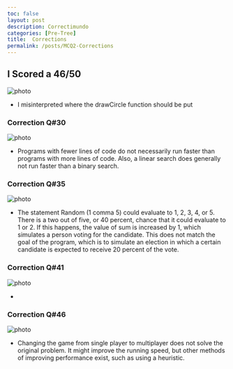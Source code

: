 ```yaml
---
toc: false
layout: post
description: Correctimundo
categories: [Pre-Tree]
title:  Corrections
permalink: /posts/MCQ2-Corrections
---
```


## I Scored a 46/50

![photo]({{site.baseurl}}/images/MCQ-Test-2.png)


- I misinterpreted where the drawCircle function should be put
### Correction Q#30

![photo]({{site.baseurl}}/images/Q30MCQ.png)


- Programs with fewer lines of code do not necessarily run faster than programs with more lines of code. Also, a linear search does generally not run faster than a binary search.
### Correction Q#35

![photo]({{site.baseurl}}/images/Q35MCQ.png)


- The statement Random (1 comma 5) could evaluate to 1, 2, 3, 4, or 5. There is a two out of five, or 40 percent, chance that it could evaluate to 1 or 2. If this happens, the value of  sum is increased by 1, which simulates a person voting for the candidate. This does not match the goal of the program, which is to simulate an election in which a certain candidate is expected to receive 20 percent of the vote.
### Correction Q#41

![photo]({{site.baseurl}}/images/Q41MCQ2.png)


- 
### Correction Q#46

![photo]({{site.baseurl}}/images/Q46MCQ2.png)

- Changing the game from single player to multiplayer does not solve the original problem. It might improve the running speed, but other methods of improving performance exist, such as using a heuristic.